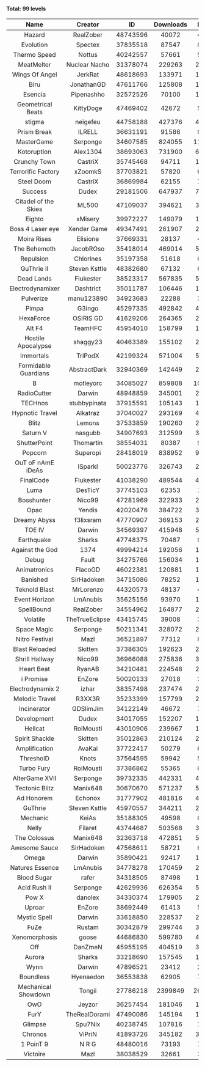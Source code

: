 #### Total: 99 levels

| Name | Creator | ID | Downloads | Likes |
|:---:|:---:|:---:|:---:|:---:|
| Hazard | RealZober | 48743596 | 40072 | 4405
| Evolution | Spectex | 37835518 | 87547 | 8790
| Thermo Speed | Nottus | 40242557 | 57661 | 5323
| MeatMelter | Nuclear Nacho | 31378074 | 229263 | 24341
| Wings Of Angel | JerkRat | 48618693 | 133971 | 14354
| Biru | JonathanGD | 47611766 | 125808 | 19921
| Esencia | Pipenashho | 32572526 | 70100 | 10370
| Geometrical Beats | KittyDoge | 47469402 | 42672 | 5521
| stigma | neigefeu | 44758188 | 427376 | 49070
| Prism Break | ILRELL | 36631191 | 91586 | 9664
| MasterGame | Serponge | 34607585 | 824055 | 111587
| Kotoruption | Alex1304 | 38693063 | 731900 | 64908
| Crunchy Town | CastriX | 35745468 | 94711 | 13217
| Terrorific Factory | xZoomkS | 37703821 | 57820 | 6021
| Steel Doom | CastriX | 36869984 | 62155 | 7611
| Success | Dudex | 29181506 | 647937 | 74322
| Citadel of the Skies | ML500 | 47109037 | 394621 | 30980
| Eighto | xMisery | 39972227 | 149079 | 13065
| Boss 4 Laser eye | Xender Game | 49347491 | 261907 | 23032
| Moira Rises | Elisione | 37669331 | 28137 | 4329
| The Behemoth | JacobROso | 35418014 | 469014 | 54238
| Repulsion | Chlorines | 35197358 | 51618 | 6897
| GuThrie II | Steven Ksttle | 48382680 | 67132 | 6831
| Dead Lands | Flukester | 38523317 | 567835 | 57854
| Electrodynamixer | Dashtrict | 35011787 | 106446 | 15611
| Pulverize | manu123890 | 34923683 | 22288 | 3565
| Pimpa | G3ingo | 45297335 | 492842 | 40562
| HexaForce | OSIRIS GD | 41629206 | 264365 | 20664
| Alt F4 | TeamHFC | 45954010 | 158799 | 13120
| Hostile Apocalypse | shaggy23 | 40463389 | 155102 | 24147
| Immortals | TriPodX | 42199324 | 571004 | 50112
| Formidable Guardians | AbstractDark | 32940369 | 142449 | 20653
| B | motleyorc | 34085027 | 859808 | 109079
| RadioCutter | Darwin | 48948859 | 345001 | 23870
| TECHnos | stubbypinata | 37915591 | 105143 | 12109
| Hypnotic Travel | Alkatraz | 37040027 | 293169 | 41955
| Blitz | Lemons | 37533859 | 190260 | 23273
| Saturn V | nasgubb | 34907693 | 312599 | 39185
| ShutterPoint | Thomartin | 38554031 | 80387 | 9177
| Popcorn | Superopi | 28418019 | 838952 | 94864
| OuT oF nAmE iDeAs | ISparkI | 50023776 | 326743 | 23887
| FinalCode | Flukester | 41038290 | 489544 | 48211
| Luma | DesTicY | 37745103 | 62353 | 7907
| Bosshunter | Nico99 | 47281969 | 322933 | 29573
| Opac | Yendis | 42020476 | 384722 | 37689
| Dreamy Abyss | f3lixsram | 47770907 | 369153 | 28869
| TOE IV | Darwin | 34569397 | 415948 | 50513
| Earthquake  | Sharks | 47748375 | 70487 | 8560
| Against the God | 1374 | 49994214 | 192056 | 17445
| Debug | Fault | 34275766 | 156034 | 19386
| Animatronics | FlacoGD | 46022381 | 120881 | 12432
| Banished | SirHadoken | 34715086 | 78252 | 10028
| Teknold Blast | MrLorenzo | 44320573 | 48137 | 4811
| Event Horizon | LmAnubis | 35625156 | 93970 | 11621
| SpellBound | RealZober | 34554962 | 164877 | 22320
| Volatile | TheTrueEclipse | 43415745 | 39008 | 3957
| Space Magic | Serponge | 50211341 | 328072 | 27056
| Nitro Festival | Mazl | 36521897 | 77312 | 8233
| Blast Reloaded | Skitten | 37386305 | 192623 | 21189
| Shrill Hallway | Nico99 | 36966088 | 275836 | 37204
| Heart Beat | RyanAB | 34210481 | 224548 | 28047
| i Promise | EnZore | 50020133 | 27018 | 3200
| Electrodynamix 2 | izhar | 38357498 | 237474 | 29487
| Melodic Travel | R3XX3R | 35233399 | 157799 | 27935
| Incinerator | GDSlimJim | 34122149 | 46672 | 7096
| Development | Dudex | 34017055 | 152207 | 17467
| Hellcat | RoiMousti | 43010906 | 239667 | 17253
| Spirit Shackle | Skitten | 35012863 | 210124 | 28198
| Amplification | AvaKai | 37722417 | 50279 | 6147
| ThresholD | Knots | 37564595 | 59942 | 5176
| Turbo Fury | RoiMousti | 37386862 | 55365 | 6470
| AlterGame XVII | Serponge | 39732335 | 442331 | 47600
| Tectonic Blitz | Manix648 | 30670670 | 571237 | 58456
| Ad Honorem | Echonox | 31777902 | 481816 | 49382
| GuThrie | Steven Ksttle | 45970557 | 344211 | 25874
| Mechanic | KeiAs | 35188305 | 49598 | 6192
| Nelly | Filaret | 43744687 | 503568 | 35108
| The Colossus | Manix648 | 32363718 | 472851 | 50517
| Awesome Sauce | SirHadoken | 47568611 | 58721 | 6879
| Omega | Darwin | 35890421 | 92417 | 11627
| Natures Essence | LmAnubis | 34778278 | 170459 | 22363
| Blood Sugar | rafer | 34318505 | 87498 | 11580
| Acid Rush II | Serponge | 42629936 | 626354 | 52451
| Pow X | danolex | 34330374 | 179905 | 27997
| Uproar | EnZore | 38692449 | 61413 | 5882
| Mystic Spell | Darwin | 33618850 | 228537 | 25899
| FuZe | Rustam | 30342879 | 299744 | 30345
| Xenomorphosis | goose | 44686830 | 599780 | 43901
| Off | DanZmeN | 45955195 | 404519 | 34321
| Aurora | Sharks | 33218690 | 157545 | 16608
| Wynn | Darwin | 47896521 | 23412 | 2961
| Boundless | Hyenaedon | 36553838 | 62905 | 7958
| Mechanical Showdown | Tongii | 27786218 | 2399849 | 260956
| OwO | Jeyzor | 36257454 | 181046 | 19764
| FurY | TheRealDorami | 47490086 | 145194 | 15864
| Glimpse | Spu7Nix | 40238745 | 107816 | 7370
| Chronos | ViPriN | 41893726 | 345182 | 31238
| 1 PoinT 9 | N R G | 48480016 | 73193 | 7252
| Victoire | Mazl | 38038529 | 32661 | 3548
